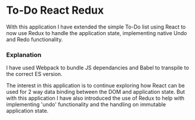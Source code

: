 # To-Do React Redux

With this application I have extended the simple To-Do list using React to now use Redux to handle the application state, implementing native Undo and Redo functionality.

### Explanation ###

I have used Webpack to bundle JS dependancies and Babel to transpile to the correct ES version.

The interest in this application is to continue exploring how React can be used for 2 way data binding between the DOM and application state. But with this application I have also introduced the use of Redux to help with implementing 'undo' functionality and the handling on immutable application state.